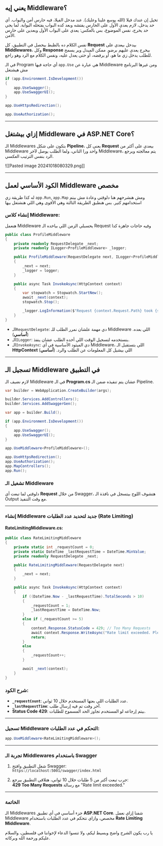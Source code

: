 
## يعني إيه Middleware؟  
تخيل إن عندك فيلا (الله يوسع علينا وعليك). عند مدخل الفيلا، فيه حارس أمن والبواب. أي حد يدخل، لازم يعدي الأول على الحارس يفتشه وبعد كده البواب يفتحله البوابة. 
لما يجي حد يخرج، نفس الموضوع، بس بالعكس: يعدي على البواب الأول وبعدين على حارس الأمن.  

نفس الكلام ده بالظبط بيحصل في التطبيق، كل **Request** بيدخل بيعدي على **Middlewares**، وكل **Response** بيخرج يعدي عليهم برضو. 
ممكن الميدل وير يسمح للطلب يدخل زي ما هو، أو يرفضه، أو حتى يعدل عليه، ونفس الكلام مع الرد وهو راجع. 

في الـ Program أي حاجة فيها `app.Use` هي عبارة عن Middleware ومن غيرها البرنامج مش هيشتغل
```cs
if (app.Environment.IsDevelopment())
{
    app.UseSwagger();
    app.UseSwaggerUI();
}

app.UseHttpsRedirection();

app.UseAuthorization();
```

---

## إزاي بيشتغل Middleware في ASP.NET Core؟  
الـ Middlewares بتكون على شكل **Pipeline**، يعني كل **Request** بيعدي على أكثر من Middleware واحد ورا التاني، ولما الطلب يوصل لآخر Middleware، يتم معالجته ويرجع الرد بنفس الترتيب العكسي.

![[Pasted image 20241018080329.png]]

---

## الكود الأساسي لعمل Middleware مخصص  
له كذا طريقة زي `app.Run`, `app.Map` ومش هنشرحهم هنا دلوقتي وعادة مش بيتم استخدامهم كتير.
بس هنطبق الطريقة التالتة وهي الأقوى وهي اللي هنشتغل بيها


### إنشاء كلاس Middleware:
هنعمل Middleware يحسبلي الزمن اللي بياخده الـ Request وفيه حاجات جاهزة كدا
```cs
public class ProfileMiddleware
{
    private readonly RequestDelegate _next;
    private readonly ILogger<ProfileMiddleware> _logger;

    public ProfileMiddleware(RequestDelegate next, ILogger<ProfileMiddleware> logger)
    {
        _next = next;
        _logger = logger;
    }

    public async Task InvokeAsync(HttpContext context)
    {
        var stopwatch = Stopwatch.StartNew();
        await _next(context);
        stopwatch.Stop();

        _logger.LogInformation($"Request {context.Request.Path} took {stopwatch.ElapsedMilliseconds} ms");
    }
}
```

- الـ`RequestDelegate`: دي مهمة علشان نمرر الطلب للـ Middleware اللي بعده. (**أساسي**)
- الـ`ILogger`: بنستخدمه لتسجيل الوقت اللي أخده الطلب عشان ينفذ.
- الـ`InvokeAsync`: دي الميثود الأساسية في أي Middleware، اللي بتستقبل الـ **HttpContext** اللي بيشيل كل المعلومات عن الطلب والرد. (**أساسي**)

---

## تسجيل الـ Middleware في التطبيق  
لازم نضيف الـ Middleware في الـ **Program.cs** عشان يتم تنفيذه ضمن الـ Pipeline.

```csharp
var builder = WebApplication.CreateBuilder(args);

builder.Services.AddControllers();
builder.Services.AddSwaggerGen();

var app = builder.Build();

if (app.Environment.IsDevelopment())
{
    app.UseSwagger();
    app.UseSwaggerUI();
}

app.UseMiddleware<ProfileMiddleware>();

app.UseHttpsRedirection();
app.UseAuthorization();
app.MapControllers();
app.Run();
```

### تشغيل الـ Middleware
دلوقتي لما تبعت أي **Request** من خلال Swagger، هتشوف اللوج بيتسجل في نافذة الـ Output مع وقت التنفيذ.

---

### إنشاء Middleware جديد لتحديد عدد الطلبات (Rate Limiting)  

#### **RateLimitingMiddleware.cs**:
```csharp
public class RateLimitingMiddleware
{
    private static int _requestCount = 0;
    private static DateTime _lastRequestTime = DateTime.MinValue;
    private readonly RequestDelegate _next;

    public RateLimitingMiddleware(RequestDelegate next)
    {
        _next = next;
    }

    public async Task InvokeAsync(HttpContext context)
    {
        if ((DateTime.Now - _lastRequestTime).TotalSeconds > 10)
        {
            _requestCount = 1;
            _lastRequestTime = DateTime.Now;
        }
        else if (_requestCount >= 5)
        {
            context.Response.StatusCode = 429; // Too Many Requests
            await context.Response.WriteAsync("Rate limit exceeded. Please try again later.");
            return;
        }
        else
        {
            _requestCount++;
        }

        await _next(context);
    }
}
```

### شرح الكود:
- **`_requestCount`**: عدد الطلبات اللي بعتها المستخدم خلال 10 ثواني.
- **`_lastRequestTime`**: آخر وقت تم فيه إرسال طلب.
- **Status Code 429**: بيتم إرجاعه لو المستخدم تجاوز الحد المسموح للطلبات.

---

### تسجيل Middleware التحكم في عدد الطلبات:
```csharp
app.UseMiddleware<RateLimitingMiddleware>();
```

---

### تجربة الـ Middlewares باستخدام Swagger  
1. شغل التطبيق وافتح Swagger:  
   `https://localhost:5001/swagger/index.html`

2. جرب تبعت أكتر من 5 طلبات خلال 10 ثواني، هتلاقي التطبيق بيرجع:  
   **429 Too Many Requests** مع رسالة "Rate limit exceeded."

---

### الخاتمة  
الـ Middlewares جزء أساسي في أي تطبيق **ASP.NET Core**. شفنا إزاي نعمل Middleware مخصص، وازاي نتحكم في عدد الطلبات باستخدام **Rate Limiting Middleware**.  

يا رب يكون الشرح واضح وبسيط ليكم، ولا تنسوا الدعاء لإخواننا في فلسطين، والسلام عليكم ورحمة الله وبركاته.